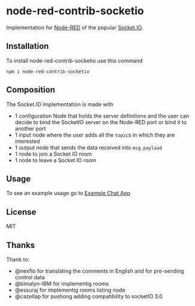 # node-red-contrib-socketio
Implementation for [Node-RED](https://nodered.org/) of the popular [Socket.IO](http://socket.io/).

## Installation
To install node-red-contrib-socketio use this command

`npm i node-red-contrib-socketio`

## Composition
The Socket.IO implementation is made with
* 1 configuration Node that holds the server definitions and the user can decide to bind the SocketIO server on the Node-RED port or bind it to another port
* 1 input node where the user adds all the `topic`s in which they are interested
* 1 output node that sends the data received into `msg.payload`
* 1 node to join a Socket IO room
* 1 node to leave a Socket IO room

## Usage
To see an example usage go to [Example Chat App](https://flows.nodered.org/flow/71f7da3a14951acb67f94bac1f71812a)

## License
MIT

## Thanks
Thank to: 
* @nexflo for translating the comments in English and for pre-sending control data 
* @bimalyn-IBM for implementig rooms
* @essuraj for implementig rooms listing node
* @cazellap for pushong adding compatibility to socketIO 3.0
